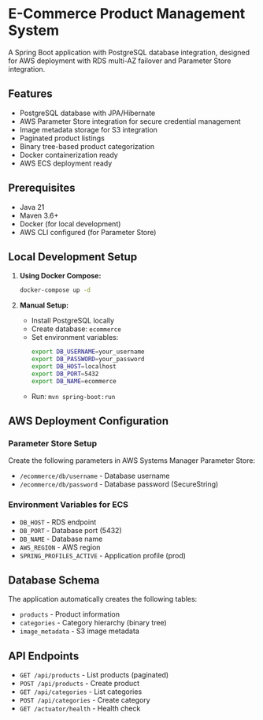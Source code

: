 # E-Commerce Product Management System

A Spring Boot application with PostgreSQL database integration, designed for AWS deployment with RDS multi-AZ failover and Parameter Store integration.

## Features
- PostgreSQL database with JPA/Hibernate
- AWS Parameter Store integration for secure credential management
- Image metadata storage for S3 integration
- Paginated product listings
- Binary tree-based product categorization
- Docker containerization ready
- AWS ECS deployment ready

## Prerequisites
- Java 21
- Maven 3.6+
- Docker (for local development)
- AWS CLI configured (for Parameter Store)

## Local Development Setup

1. **Using Docker Compose:**
   ```bash
   docker-compose up -d
   ```

2. **Manual Setup:**
   - Install PostgreSQL locally
   - Create database: `ecommerce`
   - Set environment variables:
     ```bash
     export DB_USERNAME=your_username
     export DB_PASSWORD=your_password
     export DB_HOST=localhost
     export DB_PORT=5432
     export DB_NAME=ecommerce
     ```
   - Run: `mvn spring-boot:run`

## AWS Deployment Configuration

### Parameter Store Setup
Create the following parameters in AWS Systems Manager Parameter Store:
- `/ecommerce/db/username` - Database username
- `/ecommerce/db/password` - Database password (SecureString)

### Environment Variables for ECS
- `DB_HOST` - RDS endpoint
- `DB_PORT` - Database port (5432)
- `DB_NAME` - Database name
- `AWS_REGION` - AWS region
- `SPRING_PROFILES_ACTIVE` - Application profile (prod)

## Database Schema
The application automatically creates the following tables:
- `products` - Product information
- `categories` - Category hierarchy (binary tree)
- `image_metadata` - S3 image metadata

## API Endpoints
- `GET /api/products` - List products (paginated)
- `POST /api/products` - Create product
- `GET /api/categories` - List categories
- `POST /api/categories` - Create category
- `GET /actuator/health` - Health check
